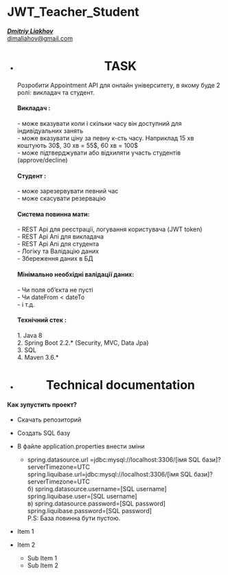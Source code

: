 # JWT_Teacher_Student
[_**Dmitriy Liakhov**_](https://www.linkedin.com/in/dmitiy-liakhov-82388a183/)<br>
[dimaliahov@gmail.com](mailto:dimaliahov@gmail.com)

<ul align="center">
    <li>
        <h1>TASK<br></h1>
    </li>
</ul>
<ul>
Розробити Appointment API для онлайн університету, в якому буде 2 ролі: викладач та
студент.<br>
<h4>Викладач :<br></h4>
  - може вказувати коли і скільки часу він доступний для індивідуальних занять<br>
  - може вказувати ціну за певну к-сть часу. Наприклад 15 хв коштують 30$, 30 хв = 55$, 60
хв = 100$<br>
  - може підтверджувати або відхиляти участь студентів (approve/decline)<br>
<h4>Студент :<br></h4>
  - може зарезервувати певний час<br>
  - може скасувати резервацію<br>
<h4>Система повинна мати:<br></h4>
- REST Api для реєстрації, логування користувача (JWT token)<br>
- REST Api Апі для викладача<br>
- REST Api Апі для студента<br>
- Логіку та Валідацію даних<br>
- Збереження даних в БД<br>
<h4>Мінімально необхідні валідації даних:<br></h4>
- Чи поля об’єкта не пусті<br>
- Чи dateFrom < dateTo<br>
- і т.д.<br>
<h4>Технічний стек :<br></h4>
1. Java 8<br>
2. Spring Boot 2.2.* (Security, MVC, Data Jpa)<br>
3. SQL<br>
4. Maven 3.6.*<br>

</ul>
<ul align="center">
    <li>
        <h1>Technical documentation<br></h1>
    </li>
</ul>
    <h4>Как зупустить проект?<br></h4>
    
- Скачать репозиторий
- Создать SQL базу
- В файле application.properties внести зміни
  - spring.datasource.url =jdbc:mysql://localhost:3306/[імя SQL бази]?serverTimezone=UTC<br>
            spring.liquibase.url=jdbc:mysql://localhost:3306/[імя SQL бази]?serverTimezone=UTC<br>
        б) spring.datasource.username=[SQL username]<br>
            spring.liquibase.user=[SQL username]<br>
        в) spring.datasource.password=[SQL password]<br>
            spring.liquibase.password=[SQL password]<br>
    P.S: База повинна бути пустою.<br>
    
- Item 1
- Item 2
  - Sub Item 1
  - Sub Item 2

